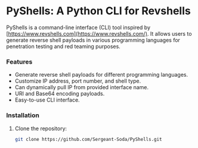 # PyShells: A Python CLI for Revshells

PyShells is a command-line interface (CLI) tool inspired by [https://www.revshells.com](https://www.revshells.com/). It allows users to generate reverse shell payloads in various programming languages for penetration testing and red teaming purposes.

### Features

- Generate reverse shell payloads for different programming languages.
- Customize IP address, port number, and shell type.
- Can dynamically pull IP from provided interface name.
- URI and Base64 encoding payloads.
- Easy-to-use CLI interface.

### Installation
1. Clone the repository:
   ```sh
   git clone https://github.com/Sergeant-Soda/PyShells.git
